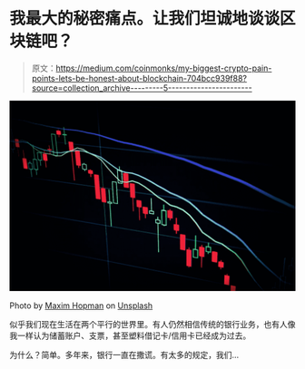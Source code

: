 # 我最大的秘密痛点。让我们坦诚地谈谈区块链吧？

> 原文：<https://medium.com/coinmonks/my-biggest-crypto-pain-points-lets-be-honest-about-blockchain-704bcc939f88?source=collection_archive---------5----------------------->

![](img/88f3f31870d0bad2047876a5f44628d3.png)

Photo by [Maxim Hopman](https://unsplash.com/@nampoh?utm_source=medium&utm_medium=referral) on [Unsplash](https://unsplash.com?utm_source=medium&utm_medium=referral)

似乎我们现在生活在两个平行的世界里。有人仍然相信传统的银行业务，也有人像我一样认为储蓄账户、支票，甚至塑料借记卡/信用卡已经成为过去。

为什么？简单。多年来，银行一直在撒谎。有太多的规定，我们…